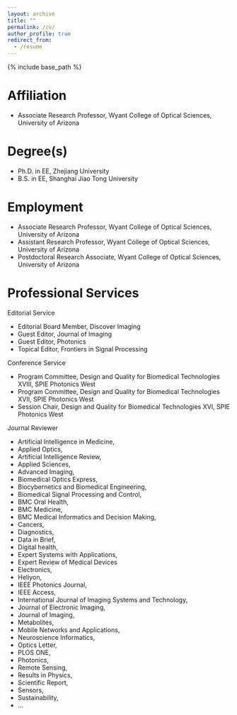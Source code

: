 ```yaml
---
layout: archive
title: ""
permalink: /cv/
author_profile: true
redirect_from:
  - /resume
---
```


{% include base_path %}

###

Affiliation
======
* Associate Research Professor, Wyant College of Optical Sciences, University of Arizona

Degree(s)
======
* Ph.D. in EE, Zhejiang University
* B.S. in EE, Shanghai Jiao Tong University

Employment
======
* Associate Research Professor, Wyant College of Optical Sciences, University of Arizona
* Assistant Research Professor, Wyant College of Optical Sciences, University of Arizona
* Postdoctoral Research Associate, Wyant College of Optical Sciences, University of Arizona

Professional Services
======

Editorial Service
* Editorial Board Member, Discover Imaging
* Guest Editor, Journal of Imaging
* Guest Editor, Photonics
* Topical Editor, Frontiers in Signal Processing

Conference Service
* Program Committee, Design and Quality for Biomedical Technologies XVIII, SPIE Photonics West
* Program Committee, Design and Quality for Biomedical Technologies XVII, SPIE Photonics West
* Session Chair, Design and Quality for Biomedical Technologies XVI, SPIE Photonics West
  
Journal Reviewer
*   Artificial Intelligence in Medicine, 
*   Applied Optics,
*   Artificial Intelligence Review,
*   Applied Sciences,
*   Advanced Imaging,
*   Biomedical Optics Express,
*   Biocybernetics and Biomedical Engineering,
*   Biomedical Signal Processing and Control,
*   BMC Oral Health,
*   BMC Medicine,
*   BMC Medical Informatics and Decision Making, 
*   Cancers,
*   Diagnostics,
*   Data in Brief,
*   Digital health,
*   Expert Systems with Applications,
*   Expert Review of Medical Devices
*   Electronics, 
*   Heliyon,
*   IEEE Photonics Journal,
*   IEEE Access,
*   International Journal of Imaging Systems and Technology, 
*   Journal of Electronic Imaging,
*   Journal of Imaging,
*   Metabolites,
*   Mobile Networks and Applications,
*   Neuroscience Informatics,
*   Optics Letter,
*   PLOS ONE,
*   Photonics,
*   Remote Sensing,
*   Results in Physics, 
*   Scientific Report,
*   Sensors,
*   Sustainability, 
*   ...
